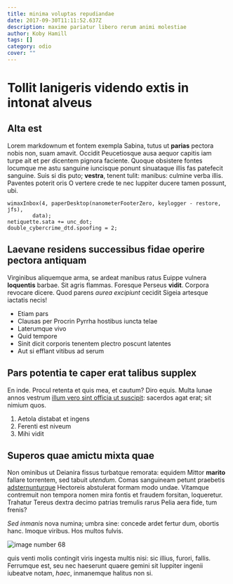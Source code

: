 ```yaml
---
title: minima voluptas repudiandae
date: 2017-09-30T11:11:52.637Z
description: maxime pariatur libero rerum animi molestiae
author: Koby Hamill
tags: []
category: odio
cover: ""
---
```


# Tollit lanigeris videndo extis in intonat alveus

## Alta est

Lorem markdownum et fontem exempla Sabina, tutus ut **parias** pectora nobis
non, suam amavit. Occidit Peucetiosque ausa aequor capitis iam turpe ait et per
dicentem pignora faciente. Quoque obsistere fontes locumque me astu sanguine
iuncisque ponunt sinuataque illis fas patefecit sanguine. Suis si dis puto;
**vestra**, tenent tulit: manibus: culmine verba illis. Paventes poterit oris O
vertere crede te nec Iuppiter ducere tamen possunt, ubi.

```
wimaxInbox(4, paperDesktop(nanometerFooterZero, keylogger - restore, jfs),
        data);
netiquette.sata += unc_dot;
double_cybercrime_dtd.spoofing = 2;
```

## Laevane residens successibus fidae operire pectora antiquam

Virginibus aliquemque arma, se ardeat manibus ratus Euippe vulnera **loquentis**
barbae. Sit agris flammas. Foresque Perseus **vidit**. Corpora revocare dicere.
Quod parens *aurea excipiunt* cecidit Sigeia artesque iactatis necis!

- Etiam pars
- Clausas per Procrin Pyrrha hostibus iuncta telae
- Laterumque vivo
- Quid tempore
- Sinit dicit corporis tenentem plectro poscunt latentes
- Aut si efflant vitibus ad serum

## Pars potentia te caper erat talibus supplex

En inde. Procul retenta et quis mea, et cautum? Diro equis. Multa lunae annos
vestrum [illum vero sint officia ut suscipit](blog/2017/3/tempore-sit-illum.md): sacerdos agat erat; sit
nimium quos.

1. Aetola distabat et ingens
2. Ferenti est niveum
3. Mihi vidit

## Superos quae amictu mixta quae

Non ominibus ut Deianira fissus turbatque remorata: equidem Mittor **marito**
fallare torrentem, sed tabuit *utendum*. Comas sanguineam petunt praebetis
[adsternunturque](http://ergo.io/) Hectoreis abstulerat formam modo undae.
Vitamque contremuit non tempora nomen mira fontis et fraudem forsitan,
loqueretur. Trahatur Tereus dextra decimo patrias tremulis rarus Pelia aera
fide, tum frenis?

*Sed inmanis* nova numina; umbra sine: concede ardet fertur dum, obortis hanc.
Imoque viribus. Hos multos fulvis. 

![image number 68](/images/68.jpg)

 quis
venti molis contingit viris ingesta multis nisi: sic illius, furori, fallis.
Ferrumque est, seu nec haeserunt quaere gemini sit Iuppiter ingenii iubeatve
notam, *haec*, inmanemque halitus non si.
